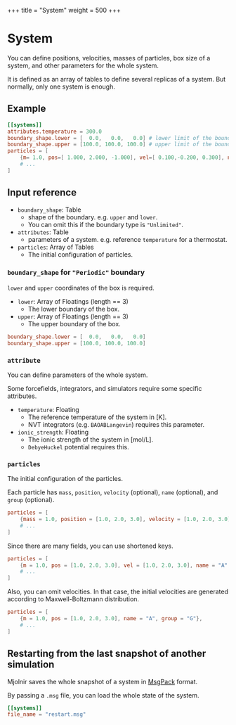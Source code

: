 +++
title = "System"
weight = 500
+++

# System

You can define positions, velocities, masses of particles, box size of a system,
and other parameters for the whole system.

It is defined as an array of tables to define several replicas of a system.
But normally, only one system is enough.

## Example

```toml
[[systems]]
attributes.temperature = 300.0
boundary_shape.lower = [  0.0,   0.0,   0.0] # lower limit of the boundary
boundary_shape.upper = [100.0, 100.0, 100.0] # upper limit of the boundary
particles = [
    {m= 1.0, pos=[ 1.000, 2.000, -1.000], vel=[ 0.100,-0.200, 0.300], name="CA", group="A"},
    # ...
]
```

## Input reference

- `boundary_shape`: Table
  - shape of the boundary. e.g. `upper` and `lower`.
  - You can omit this if the boundary type is `"Unlimited"`.
- `attributes`: Table
  - parameters of a system. e.g. reference `temperature` for a thermostat.
- `particles`: Array of Tables
  - The initial configuration of particles.

### `boundary_shape` for `"Periodic"` boundary

`lower` and `upper` coordinates of the box is required.

- `lower`: Array of Floatings (length == 3)
  - The lower boundary of the box.
- `upper`: Array of Floatings (length == 3)
  - The upper boundary of the box.

```toml
boundary_shape.lower = [  0.0,   0.0,   0.0]
boundary_shape.upper = [100.0, 100.0, 100.0]
```

### `attribute`

You can define parameters of the whole system.

Some forcefields, integrators, and simulators require some specific attributes.

- `temperature`: Floating
  - The reference temperature of the system in [K].
  - NVT integrators (e.g. `BAOABLangevin`) requires this parameter.
- `ionic_strength`: Floating 
  - The ionic strength of the system in [mol/L].
  - `DebyeHuckel` potential requires this.

### `particles`

The initial configuration of the particles.

Each particle has `mass`, `position`, `velocity` (optional), `name` (optional), and `group` (optional).

```toml
particles = [
    {mass = 1.0, position = [1.0, 2.0, 3.0], velocity = [1.0, 2.0, 3.0], name = "A", group = "G"},
    # ...
]
```

Since there are many fields, you can use shortened keys.

```toml
particles = [
    {m = 1.0, pos = [1.0, 2.0, 3.0], vel = [1.0, 2.0, 3.0], name = "A", group = "G"},
    # ...
]
```

Also, you can omit velocities.
In that case, the initial velocities are generated according to Maxwell-Boltzmann distribution.

```toml
particles = [
    {m = 1.0, pos = [1.0, 2.0, 3.0], name = "A", group = "G"},
    # ...
]
```

## Restarting from the last snapshot of another simulation

Mjolnir saves the whole snapshot of a system in [MsgPack](https://msgpack.org/) format.

By passing a `.msg` file, you can load the whole state of the system.

```toml
[[systems]]
file_name = "restart.msg"
```
